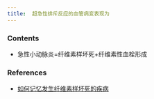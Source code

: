 ```yaml
---
title:  超急性排斥反应的血管病变表现为
--- 
```


### Contents
- 急性小动脉炎=纤维素样坏死+纤维素性血栓形成

### References
- [如何记忆发生纤维素样坏死的疾病](/如何记忆发生纤维素样坏死的疾病)
